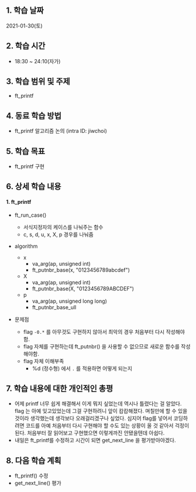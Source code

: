 ## 1. 학습 날짜

2021-01-30(토)


## 2. 학습 시간

* 18:30 ~ 24:10(자가)


## 3. 학습 범위 및 주제

* ft_printf

## 4. 동료 학습 방법

* ft_printf 알고리즘 논의 (intra ID: jiwchoi)

## 5. 학습 목표

* ft_printf 구현

## 6. 상세 학습 내용

#### 1. ft_printf

* ft_run_case()
	* 서식지정자의 케이스를 나눠주는 함수
	* c, s, d, u, x, X, p 경우를 나눠줌

* algorithm
	* x
		* va_arg(ap, unsigned int)
		* ft_putnbr_base(x, "0123456789abcdef")
	* X
		* va_arg(ap, unsigned int)
		* ft_putnbr_base(X, "0123456789ABCDEF")
	* p
		* va_arg(ap, unsigned long long)
		* ft_putnbr_base_ull

* 문제점
	* flag `-0.*` 를 아무것도 구현하지 않아서 최악의 경우 처음부터 다시 작성해야함.
	* flag 자체를 구현하는데 ft_putnbr() 을 사용할 수 없으므로 새로운 함수를 작성해야함.
	* flag 자체 이해부족
		* %d (정수형) 에서 `.` 를 적용하면 어떻게 되는지



## 7. 학습 내용에 대한 개인적인 총평

* 어제 printf 너무 쉽게 해결해서 이게 뭐지 싶었는데 역시나 틀렸다는 걸 알았다. flag 는 아예 잊고있었는데 그걸 구현하려니 앞이 캄캄해졌다. 며칠만에 할 수 있을 것이라 생각했는데 생각보다 오래걸리겠구나 싶었다. 심지어 flag를 넣어서 코딩하려면 코드를 아예 처음부터 다시 구현해야 할 수도 있는 상황이 올 것 같아서 걱정이 된다. 처음부터 잘 읽어보고 구현했으면 이렇게까진 안됐을텐데 아쉽다. 
* 내일은 ft_printf를 수정하고 시간이 되면 get_next_line 을 평가받아야겠다.


## 8. 다음 학습 계획

* ft_printf() 수정
* get_next_line() 평가

